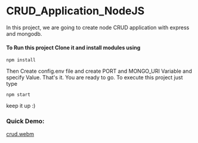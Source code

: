 # CRUD_Application_NodeJS
In this project, we are going to create node CRUD application with express and mongodb.

#### To Run this project Clone it and install modules using
```
npm install
```

Then Create config.env file and create PORT and MONGO_URI Variable and specify Value.
That's it. You are ready to go. To execute this project just type
```
npm start
```

keep it up :)

### Quick Demo:

[crud.webm](https://github.com/ayoubxmahmoud/CRUD_Dashboard_Node/assets/116462151/3988a7d1-e718-41a1-a86e-1459accf8fda)

